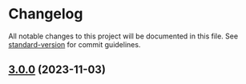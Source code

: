 # Changelog

All notable changes to this project will be documented in this file. See [standard-version](https://github.com/conventional-changelog/standard-version) for commit guidelines.

## [3.0.0](https://github.com/launchdarkly-labs/launchdarkly-cypress-plugin/compare/v0.4.1...v3.0.0) (2023-11-03)

